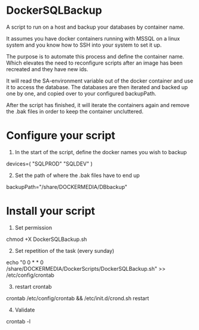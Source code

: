 # DockerSQLBackup

A script to run on a host and backup your databases by container name.

It assumes you have docker containers running with MSSQL on a linux system and you know how to SSH into your system to set it up. 

The purpose is to automate this process and define the container name. Which elevates the need to reconfigure scripts after an image has been recreated and they have new ids.

It will read the SA-environment variable out of the docker container and use it to access the database.
The databases are then iterated and backed up one by one, and copied over to your configured backupPath.

After the script has finished, it will iterate the containers again and remove the .bak files in order to keep the container uncluttered.


# Configure your script

1) In the start of the script, define the docker names you wish to backup

devices=( "SQLPROD" "SQLDEV" )

2) Set the path of where the .bak files have to end up

backupPath="/share/DOCKERMEDIA/DBbackup"


# Install your script
1) Set permission

chmod +X DockerSQLBackup.sh

2) Set repetition of the task (every sunday)
 
echo "0 0 * * 0 /share/DOCKERMEDIA/DockerScripts/DockerSQLBackup.sh" >> /etc/config/crontab

3) restart crontab

crontab /etc/config/crontab && /etc/init.d/crond.sh restart

4) Validate

crontab -l
